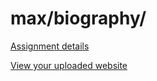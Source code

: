 # max/biography/

[Assignment details](/homework/biography)

[View your uploaded website](https://mpaulweeks.github.io/cfc2018/students/max/biography/)
